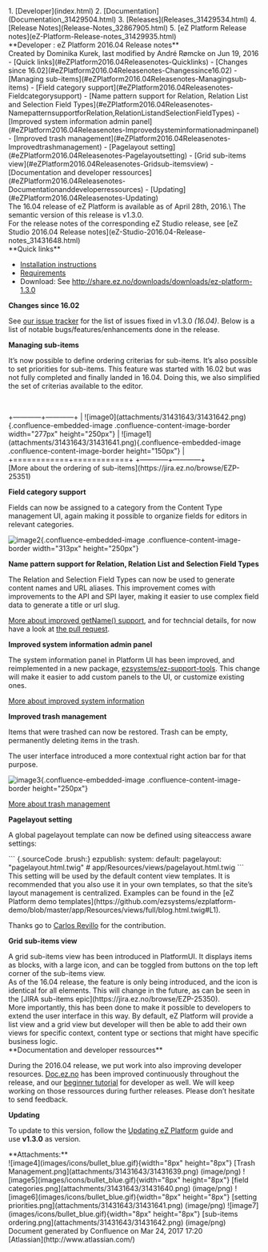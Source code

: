 <div id="page">
<div id="main" class="aui-page-panel">
<div id="main-header">
<div id="breadcrumb-section">
1.  [Developer](index.html)
2.  [Documentation](Documentation_31429504.html)
3.  [Releases](Releases_31429534.html)
4.  [Release Notes](Release-Notes_32867905.html)
5.  [eZ Platform Release notes](eZ-Platform-Release-notes_31429935.html)

</div>
**Developer : eZ Platform 2016.04 Release notes**

</div>
<div id="content" class="view">
<div class="page-metadata">
Created by Dominika Kurek, last modified by André Rømcke on Jun 19, 2016

</div>
<div id="main-content" class="wiki-content group">
<div class="toc-macro rbtoc1490376019475">
-   [Quick links](#eZPlatform2016.04Releasenotes-Quicklinks)
-   [Changes since
    16.02](#eZPlatform2016.04Releasenotes-Changessince16.02)
    -   [Managing
        sub-items](#eZPlatform2016.04Releasenotes-Managingsub-items)
    -   [Field category
        support](#eZPlatform2016.04Releasenotes-Fieldcategorysupport)
    -   [Name pattern support for Relation, Relation List and Selection
        Field
        Types](#eZPlatform2016.04Releasenotes-NamepatternsupportforRelation,RelationListandSelectionFieldTypes)
    -   [Improved system information admin
        panel](#eZPlatform2016.04Releasenotes-Improvedsysteminformationadminpanel)
    -   [Improved trash
        management](#eZPlatform2016.04Releasenotes-Improvedtrashmanagement)
    -   [Pagelayout
        setting](#eZPlatform2016.04Releasenotes-Pagelayoutsetting)
    -   [Grid sub-items
        view](#eZPlatform2016.04Releasenotes-Gridsub-itemsview)
-   [Documentation and developer
    ressources](#eZPlatform2016.04Releasenotes-Documentationanddeveloperressources)
-   [Updating](#eZPlatform2016.04Releasenotes-Updating)

</div>
The 16.04 release of eZ Platform is available as of April 28th, 2016.\
The semantic version of this release is v1.3.0.

<div
class="confluence-information-macro confluence-information-macro-tip">
<div class="confluence-information-macro-body">
For the release notes of the corresponding eZ Studio release, see [eZ
Studio 2016.04 Release
notes](eZ-Studio-2016.04-Release-notes_31431648.html)

</div>
</div>
**Quick links**

-   [Installation
    instructions](https://doc.ez.no/display/TECHDOC/Installation)
-   [Requirements](https://doc.ez.no/display/TECHDOC/Requirements)
-   Download:
    See <http://share.ez.no/downloads/downloads/ez-platform-1.3.0>

**Changes since 16.02**

See [our issue
tracker](https://jira.ez.no/issues/?jql=project%20%3D%20EZP%20and%20fixVersion%20%3D%20%221.3.0%22%20and%20resolution%20!%3D%20%22unresolved%22%20order%20by%20type%20ASC%2C%20priority%20DESC) for
the list of issues fixed in v1.3.0 *(16.04)*. Below is a list of notable
bugs/features/enhancements done in the release.

**Managing sub-items**

It’s now possible to define ordering criterias for sub-items. It’s also
possible to set priorities for sub-items. This feature was started with
16.02 but was not fully completed and finally landed in 16.04. Doing
this, we also simplified the set of criterias available to the editor.

 

<div class="table-wrap">
+————+————+ |
![image0](attachments/31431643/31431642.png){.confluence-embedded-image
.confluence-content-image-border width="277px" height="250px"} |
![image1](attachments/31431643/31431641.png){.confluence-embedded-image
.confluence-content-image-border height="150px"} |
+============+============+ +————+————+

</div>
[More about the ordering of
sub-items](https://jira.ez.no/browse/EZP-25351)

**Field category support**

Fields can now be assigned to a category from the Content Type
management UI, again making it possible to organize fields for editors
in relevant categories.

![image2](attachments/31431643/31431640.png){.confluence-embedded-image
.confluence-content-image-border width="313px" height="250px"}

**Name pattern support for Relation, Relation List and Selection Field
Types**

The Relation and Selection Field Types can now be used to generate
content names and URL aliases. This improvement comes with improvements
to the API and SPI layer, making it easier to use complex field data to
generate a title or url slug.

[More about improved getName()
support](http://jira.ez.no/browse/EZP-25303), and for techncial details,
for now have a look at [the pull
request](https://github.com/ezsystems/ezpublish-kernel/pull/1605).

**Improved system information admin panel**

The system information panel in Platform UI has been improved, and
reimplemented in a new package,
[ezsystems/ez-support-tools](http://github.com/ezsystems/ez-support-tools). This
change will make it easier to add custom panels to the UI, or customize
existing ones.

[More about improved system
information](https://jira.ez.no/browse/EZP-25514)

**Improved trash management**

Items that were trashed can now be restored. Trash can be empty,
permanently deleting items in the trash.

The user interface introduced a more contextual right action bar for
that purpose.

![image3](attachments/31431643/31431639.png){.confluence-embedded-image
.confluence-content-image-border height="250px"}

[More about trash management](https://jira.ez.no/browse/EZP-25305)

**Pagelayout setting**

A global pagelayout template can now be defined using siteaccess aware
settings:

<div class="code panel pdl" style="border-width: 1px;">
<div class="codeContent panelContent pdl">
``` {.sourceCode .brush:}
ezpublish:
  system:
    default:
      pagelayout: "pagelayout.html.twig" # app/Resources/views/pagelayout.html.twig
```

</div>
</div>
This setting will be used by the default content view templates. It is
recommended that you also use it in your own templates, so that the
site’s layout management is centralized. Examples can be found in the
[eZ Platform demo
templates](https://github.com/ezsystems/ezplatform-demo/blob/master/app/Resources/views/full/blog.html.twig#L1).

Thanks go to [Carlos Revillo](https://doc.ez.no/display/~desorden) for
the contribution.

**Grid sub-items view**

<div>
A grid sub-items view has been introduced in PlatformUI. It displays
items as blocks, with a large icon, and can be toggled from buttons on
the top left corner of the sub-items view.

</div>
<div>
As of the 16.04 release, the feature is only being introduced, and the
icon is identical for all elements. This will change in the future, as
can be seen in the [JIRA sub-items
epic](https://jira.ez.no/browse/EZP-25350).

</div>
<div>
More importantly, this has been done to make it possible to developers
to extend the user interface in this way. By default, eZ Platform will
provide a list view and a grid view but developer will then be able to
add their own views for specific context, content type or sections that
might have specific business logic.

</div>
**Documentation and developer ressources**

During the 2016.04 release, we put work into also improving developer
resources. [Doc.ez.no](http://doc.ez.no) has been improved continuously
throughout the release, and our [beginner
tutorial](https://doc.ez.no/display/TECHDOC/Beginner+Tutorial) for
developer as well. We will keep working on those ressources during
further releases. Please don’t hesitate to send feedback.

**Updating**

To update to this version, follow the [Updating eZ
Platform](Updating-eZ-Platform_31431770.html) guide and use **v1.3.0**
as version.

</div>
<div class="pageSection group">
<div class="pageSectionHeader">
**Attachments:**

</div>
<div class="greybox" align="left">
![image4](images/icons/bullet_blue.gif){width="8px" height="8px"} [Trash
Management.png](attachments/31431643/31431639.png) (image/png)
![image5](images/icons/bullet_blue.gif){width="8px" height="8px"} [field
categories.png](attachments/31431643/31431640.png) (image/png)
![image6](images/icons/bullet_blue.gif){width="8px" height="8px"}
[setting priorities.png](attachments/31431643/31431641.png) (image/png)
![image7](images/icons/bullet_blue.gif){width="8px" height="8px"}
[sub-items ordering.png](attachments/31431643/31431642.png) (image/png)

</div>
</div>
</div>
</div>
<div id="footer" role="contentinfo">
<div class="section footer-body">
Document generated by Confluence on Mar 24, 2017 17:20

<div id="footer-logo">
[Atlassian](http://www.atlassian.com/)

</div>
</div>
</div>
</div>

